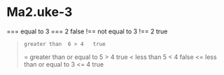 # Ma2.uke-3

=== equal to 3 === 2 false
!== not equal to 3 !== 2 true

>     greater than	6 > 4	true
>
> = greater than or equal to 5 > 4 true
> < less than 5 < 4 false
> <= less than or equal to 3 <= 4 true
